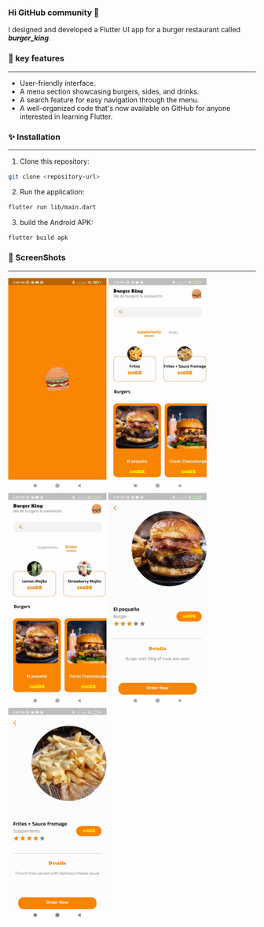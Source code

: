### Hi GitHub community 👋
I designed and developed a Flutter UI app for a burger restaurant called ***burger_king***.
    
### 🔭 key features
-----
 - User-friendly interface.
 - A menu section showcasing burgers, sides, and drinks.
 - A search feature for easy navigation through the menu.
 - A well-organized code that's now available on GitHub for anyone interested in learning Flutter.

### ✨ Installation
-----
 1. Clone this repository:
```bash
git clone <repository-url>
```

2. Run the application:
```bash
flutter run lib/main.dart
```

3. build the Android APK:
```bash
flutter build apk
```
### 🔭 ScreenShots
-----
<img src="lib/assets/1.jpg" width="200">  <img src="lib/assets/2.jpg" width="200">  <img src="lib/assets/3.jpg" width="200">
<img src="lib/assets/4.jpg" width="200">  <img src="lib/assets/5.jpg" width="200">



